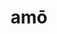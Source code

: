 ---
title: amō
nmtitle: amo
meaning: to love or like
ch: 4
pos: verb
secondppstem: am
infend: āre
infhyph: -āre
conjugation: first
---